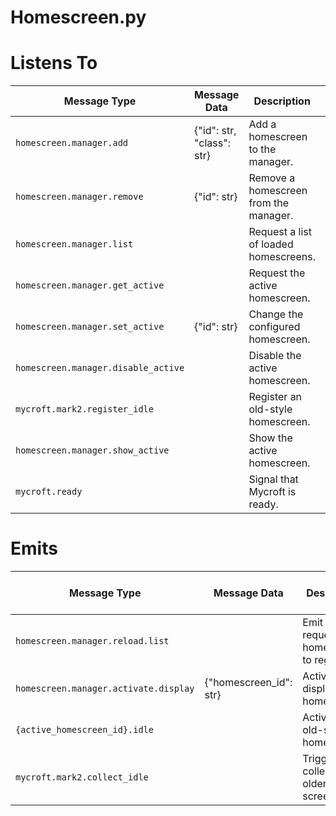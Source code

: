 # Homescreen.py

# Listens To

| Message Type                        | Message Data              | Description                           | Response Type(s)                         |
|-------------------------------------|---------------------------|---------------------------------------|------------------------------------------|
| `homescreen.manager.add`            | {"id": str, "class": str} | Add a homescreen to the manager.      |                                          |
| `homescreen.manager.remove`         | {"id": str}               | Remove a homescreen from the manager. |                                          |
| `homescreen.manager.list`           |                           | Request a list of loaded homescreens. | `homescreen.manager.list.response`       |
| `homescreen.manager.get_active`     |                           | Request the active homescreen.        | `homescreen.manager.get_active.response` |
| `homescreen.manager.set_active`     | {"id": str}               | Change the configured homescreen.     |                                          |
| `homescreen.manager.disable_active` |                           | Disable the active homescreen.        |                                          |
| `mycroft.mark2.register_idle`       |                           | Register an old-style homescreen.     |                                          |
| `homescreen.manager.show_active`    |                           | Show the active homescreen.           |                                          |
| `mycroft.ready`                     |                           | Signal that Mycroft is ready.         | `homescreen.manager.show_active`         |

# Emits

| Message Type                          | Message Data           | Description                                  | In Response to |
|---------------------------------------|------------------------|----------------------------------------------|----------------|
| `homescreen.manager.reload.list`      |                        | Emit a request for homescreens to register.  |                |
| `homescreen.manager.activate.display` | {"homescreen_id": str} | Activate and display a homescreen.           |                |
| `{active_homescreen_id}.idle`         |                        | Activate an old-style homescreen.            |                |
| `mycroft.mark2.collect_idle`          |                        | Trigger collection of older resting screens. |                |

